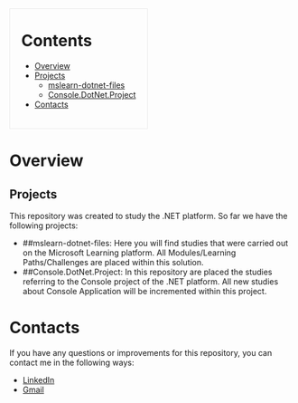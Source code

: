 <div style="border: solid 1px; width: fit-content; padding: 0px 20px 20px 20px; border-color: rgba(234,234,234,1)">
  
# Contents
- [Overview](#overview)
- [Projects](#Projects)
    - [mslearn-dotnet-files](#mslearn-dotnet-files)
    - [Console.DotNet.Project](#Console.DotNet.Project)
- [Contacts](#contacts)
  
</div>

# Overview


## Projects

This repository was created to study the .NET platform.
So far we have the following projects:
- ##mslearn-dotnet-files: Here you will find studies that were carried out on the Microsoft Learning platform. All Modules/Learning Paths/Challenges are placed within this solution.
- ##Console.DotNet.Project: In this repository are placed the studies referring to the Console project of the .NET platform. All new studies about Console Application will be incremented within this project.

# Contacts

If you have any questions or improvements for this repository, you can contact me in the following ways:
- [LinkedIn](https://www.linkedin.com/in/vitoria-isabela/)
- [Gmail](https://mail.google.com/mail/u/0/?tab=rm&ogbl#inbox)
